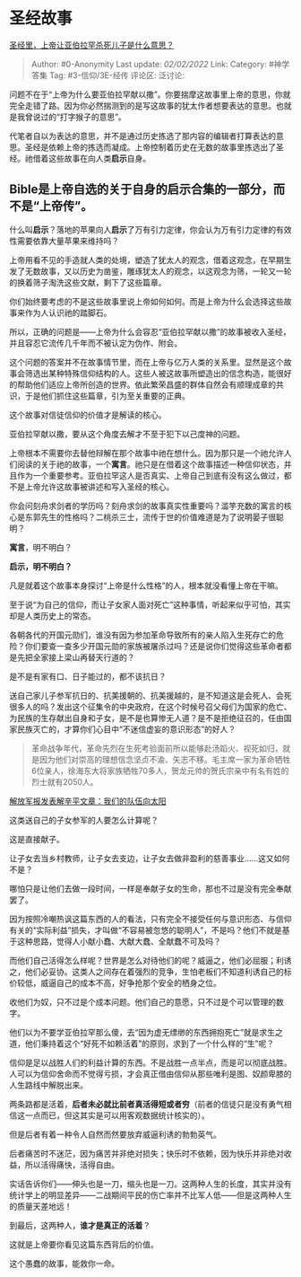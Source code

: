 # 圣经故事
[圣经里，上帝让亚伯拉罕杀死儿子是什么意思？](https://www.zhihu.com/question/21578950/answer/566704205)

> Author: #0-Anonymity
> Last update: *02/02/2022*
> Link:
> Category: #神学答集
> Tag: #3-信仰/3E-经传
> 评论区:
> 泛讨论:

问题不在于“上帝为什么要亚伯拉罕献以撒”。你要揣摩这故事里上帝的意思，你就完全走错了路。因为你必然揣测到的是写这故事的犹太作者想要表达的意思。也就是我曾说过的“打字猴子的意思”。

代笔者自以为表达的意思，并不是通过历史拣选了那内容的编辑者打算表达的意思。圣经是依赖上帝的拣选而凝成。上帝控制着历史在无数的故事里拣选出了圣经。祂借着这些故事在向人类**启示**自身。

## **Bible是上帝自选的关于自身的启示合集的一部分，而不是“上帝传”。**

什么叫**启示**？落地的苹果向人**启示**了万有引力定律，你会认为万有引力定律的有效性需要依靠大量苹果来维持吗？

上帝用看不见的手造就人类的处境，塑造了犹太人的观念，借着这观念，在早期生发了无数故事，又以历史为凿鉴，雕琢犹太人的观念，以这观念为筛，一轮又一轮的换着筛子淘洗这些文献，剩下了这些篇章。

你们始终要考虑的不是这些故事里说上帝如何如何。而是上帝为什么会选择这些故事来作为人认识祂的踏脚石。

所以，正确的问题是——上帝为什么会容忍“亚伯拉罕献以撒”的故事被收入圣经，并且容忍它流传几千年而不被认定为伪作、附会。

这个问题的答案并不在故事情节里，而在上帝与亿万人类的关系里。显然是这个故事会筛选出某种特殊信仰结构的人。这些人被这故事所塑造出的信念构造，能很好的帮助他们适应上帝所创造的世界。依此繁荣昌盛的群体自然会有顺理成章的共识，于是他们抓住这些篇章，引为至关重要的正典。

这个故事对信徒信仰的价值才是解读的核心。

亚伯拉罕献以撒，要从这个角度去解才不至于犯下以己度神的问题。

上帝根本不需要你去替他辩解在那个故事中祂在想什么。因为那只是一个祂允许人们阅读的关于祂的故事，一个**寓言**。祂只是在借着这个故事描述一种信仰状态，并且作为一个重要参考。亚伯拉罕这人是否真实、上帝自己到底有没有这么做过，都不是上帝允许这故事被讲述和写入圣经的核心。

你会问刻舟求剑者的学历吗？刻舟求剑的故事真实性重要吗？滥竽充数的寓言的核心是东郭先生的性格吗？二桃杀三士，流传于世的价值难道是为了说明晏子很聪明？

**寓言**，明不明白？

**启示，明不明白？**

凡是就着这个故事本身探讨“上帝是什么性格”的人，根本就没看懂上帝在干嘛。

至于说“为自己的信仰，而让子女家人面对死亡”这种事情，听起来似乎可怕，其实却是人类历史上的常态。

各朝各代的开国元勋们，谁没有因为参加革命导致所有的亲人陷入生死存亡的危险？你们要查一查多少开国元勋的家族被屠杀过吗？还是说你们觉得这些革命者都是先把全家接上梁山再替天行道的？

是不是有家有口、日子能过的，都不该抗日？

送自己家儿子参军抗日的、抗美援朝的、抗美援越的，是不知道这是会死人、会死很多人的吗？发出这个征集令的中央政府，在这个时候号召父母们为国家的危亡、为民族的生存献出自身和子女，是不是也算惨无人道？是不是拒绝征召的，任由国家民族灭亡的，才算你们心目中“不迷信虚妄的意识形态”的好人？

> 革命战争年代，革命先烈在生死考验面前所以能够赴汤蹈火、视死如归，就是因为他们对崇高的理想信念坚贞不渝、矢志不移。毛主席一家为革命牺牲6位亲人，徐海东大将家族牺牲70多人，贺龙元帅的贺氏宗亲中有名有姓的烈士就有2050人。

[解放军报发表解辛平文章：我们的队伍向太阳](https://link.zhihu.com/?target=https%3A//m.huanqiu.com/r/MV8wXzExMDQyMTg1XzEyNjRfMTUwMTEyNTk2MA%3D%3D)

这类送自己的子女参军的人要怎么计算呢？

这是直接献子。

让子女去当乡村教师，让子女去支边，让子女去做非盈利的慈善事业……这又如何不是？

哪怕只是让他们去做一段时间，一样是奉献子女的生命，那也不过是没有完全奉献罢了。

因为按照冷嘲热讽这篇东西的人的看法，只有完全不接受任何与意识形态、与信仰有关的“实际利益”损失，才叫做“不容易被忽悠的聪明人”，不是吗？他们不就是基于这种思路，觉得人小献小蠢、大献大蠢、全献蠢不可及吗？

而他们自己活得怎么样呢？世界是怎么对待他们的呢？威逼之，他们必屈服；利诱之，他们必妥协。这类人之间存在着强烈的竞争，生怕老板们不知道利诱自己的标价较低，威逼自己的成本不高，好争抢那个安全的栖身之位。

收他们为奴，只不过是个成本问题。他们自己的意愿，只不过是个可以管理的数字。

他们以为不要学亚伯拉罕那么傻，去“因为虚无缥缈的东西拥抱死亡”就是求生之道，他们秉持着这个“好死不如赖活着”的原则，求到了一个什么样的“生”呢？

信仰是足以战胜人们的利益计算的东西。不是战胜一点半点，而是可以彻底战胜。人可以为信仰舍命而不觉得亏损，才会真正借由信仰从那些唯利是图、奴颜卑膝的人生路线中解脱出来。

两条路都是活着，**后者未必就比前者真活得短或者穷**（前者的信徒只是没有勇气相信这一点而已，但这其实是可以用客观数据统计核实的）。

但是后者有着一种令人自然而然要放弃威逼利诱的勃勃英气。

后者痛苦时不迷茫，因为痛苦并非绝对损失；快乐时不依赖，因为快乐并非绝对收益，所以活得痛快，活得自由。

实话告诉你们——伸头也是一刀，缩头也是一刀。这两种人生的长度，其实并没有统计学上的明显差异——二战期间平民的伤亡率并不比军人低——但是这两种人生的质量天差地远！

到最后，这两种人，**谁才是真正的活着**？

这就是上帝要你看见这篇东西背后的价值。

这个愚蠢的故事，能救你一命。

